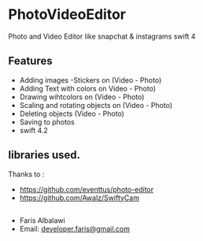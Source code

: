 # PhotoVideoEditor
Photo and Video Editor like snapchat &amp; instagrams swift 4


## Features 
- Adding images -Stickers on (Video - Photo)
-  Adding Text with colors on Video - Photo)
- Drawing wihtcolors on (Video - Photo)
- Scaling and rotating objects on (Video - Photo)
-  Deleting objects (Video - Photo)
- Saving to photos 
-  swift 4.2 



## libraries used. 
Thanks to :
- https://github.com/eventtus/photo-editor
- https://github.com/Awalz/SwiftyCam 



## 

- Faris Albalawi
- Email: developer.faris@gmail.com









